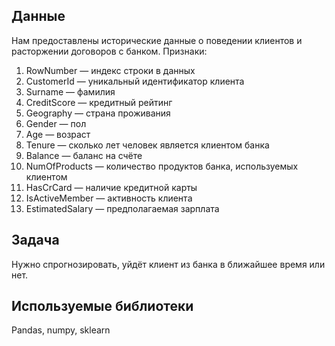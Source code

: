 ## Данные
Нам предоставлены исторические данные о поведении клиентов и расторжении договоров с банком.
Признаки:
1. RowNumber — индекс строки в данных
2. CustomerId — уникальный идентификатор клиента
3. Surname — фамилия
4. CreditScore — кредитный рейтинг
5. Geography — страна проживания
6. Gender — пол
7. Age — возраст
8. Tenure — сколько лет человек является клиентом банка
9. Balance — баланс на счёте
10. NumOfProducts — количество продуктов банка, используемых клиентом
11. HasCrCard — наличие кредитной карты
12. IsActiveMember — активность клиента
13. EstimatedSalary — предполагаемая зарплата
## Задача
Нужно спрогнозировать, уйдёт клиент из банка в ближайшее время или нет.  
## Используемые библиотеки
Pandas, numpy, sklearn
